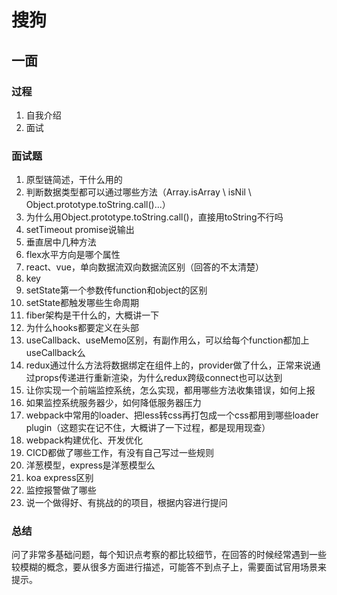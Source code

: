 # 搜狗

## 一面

### 过程
1. 自我介绍
2. 面试

### 面试题
1. 原型链简述，干什么用的
2. 判断数据类型都可以通过哪些方法（Array.isArray \ isNil \ Object.prototype.toString.call()...）
3. 为什么用Object.prototype.toString.call()，直接用toString不行吗
4. setTimeout promise说输出
5. 垂直居中几种方法
6. flex水平方向是哪个属性
7. react、vue，单向数据流双向数据流区别（回答的不太清楚）
8. key
9. setState第一个参数传function和object的区别
10. setState都触发哪些生命周期
11. fiber架构是干什么的，大概讲一下
12. 为什么hooks都要定义在头部
13. useCallback、useMemo区别，有副作用么，可以给每个function都加上useCallback么
14. redux通过什么方法将数据绑定在组件上的，provider做了什么，正常来说通过props传递进行重新渲染，为什么redux跨级connect也可以达到
15. 让你实现一个前端监控系统，怎么实现，都用哪些方法收集错误，如何上报
16. 如果监控系统服务器少，如何降低服务器压力
17. webpack中常用的loader、把less转css再打包成一个css都用到哪些loader plugin（这题实在记不住，大概讲了一下过程，都是现用现查）
18. webpack构建优化、开发优化
19. CICD都做了哪些工作，有没有自己写过一些规则
20. 洋葱模型，express是洋葱模型么
21. koa express区别
22. 监控报警做了哪些
23. 说一个做得好、有挑战的的项目，根据内容进行提问

### 总结

问了非常多基础问题，每个知识点考察的都比较细节，在回答的时候经常遇到一些较模糊的概念，要从很多方面进行描述，可能答不到点子上，需要面试官用场景来提示。
